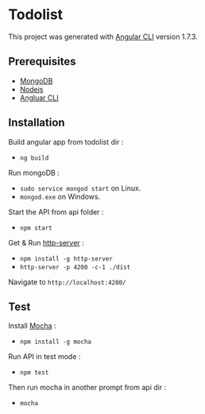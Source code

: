 # Todolist

This project was generated with [Angular CLI](https://github.com/angular/angular-cli) version 1.7.3.

## Prerequisites

* [MongoDB](https://docs.mongodb.com/manual/installation/)
* [Nodejs](https://nodejs.org)
* [Angluar CLI](https://github.com/angular/angular-cli)

## Installation

Build angular app from todolist dir : 
- `ng build`

Run mongoDB :
- `sudo service mongod start` on Linux.
- `mongod.exe` on Windows.

Start the API from api folder :
- `npm start`

Get & Run [http-server](https://github.com/indexzero/http-server) :
- `npm install -g http-server`
- `http-server -p 4200 -c-1 ./dist`

Navigate to `http://localhost:4200/`

## Test

Install [Mocha](https://github.com/mochajs/mocha) :
- `npm install -g mocha`

Run API in test mode :
- `npm test`

Then run mocha in another prompt from api dir :
- `mocha`